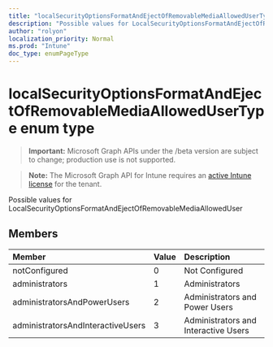 ```yaml
---
title: "localSecurityOptionsFormatAndEjectOfRemovableMediaAllowedUserType enum type"
description: "Possible values for LocalSecurityOptionsFormatAndEjectOfRemovableMediaAllowedUser"
author: "rolyon"
localization_priority: Normal
ms.prod: "Intune"
doc_type: enumPageType
---
```


# localSecurityOptionsFormatAndEjectOfRemovableMediaAllowedUserType enum type

> **Important:** Microsoft Graph APIs under the /beta version are subject to change; production use is not supported.

> **Note:** The Microsoft Graph API for Intune requires an [active Intune license](https://go.microsoft.com/fwlink/?linkid=839381) for the tenant.

Possible values for LocalSecurityOptionsFormatAndEjectOfRemovableMediaAllowedUser

## Members
|Member|Value|Description|
|:---|:---|:---|
|notConfigured|0|Not Configured|
|administrators|1|Administrators|
|administratorsAndPowerUsers|2|Administrators and Power Users|
|administratorsAndInteractiveUsers|3|Administrators and Interactive Users |




